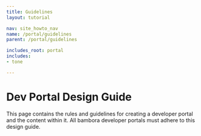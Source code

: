 ```yaml
---
title: Guidelines
layout: tutorial

nav: site_howto_nav
name: /portal/guidelines
parent: /portal/guidelines

includes_root: portal
includes: 
- tone

---
```


# Dev Portal Design Guide

This page contains the rules and guidelines for creating a developer portal and the content within it. All bambora developer portals must adhere to this design guide.


